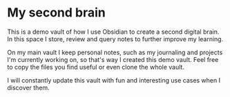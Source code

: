 # My second brain



This is a demo vault of how I use Obsidian to create a second digital brain. In this space I store, review and query notes to further improve my learning.

On my main vault I keep personal notes, such as my journaling and projects I'm currently working on, so that's way I created this demo vault. Feel free to copy the files you find useful or even clone the whole vault.

I will constantly update this vault with fun and interesting use cases when I discover them.
